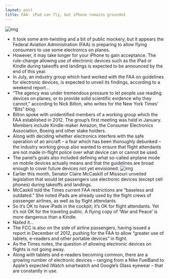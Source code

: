 ```yaml
---
layout: post
title: FAA- iPad can fly, but iPhone remains grounded
---
```

![img](http://media.idownloadblog.com/wp-content/uploads/2013/03/MacBook-on-airplane.jpg)
* It took some arm-twisting and a bit of public mockery, but it appears the Federal Aviation Administration (FAA) is preparing to allow flying consumers to use some electronics on planes.
* However, it may take longer for your iPhone to gain acceptance. The rule-change allowing use of electronic devices such as the iPad or Kindle during takeoffs and landings is expected to be announced by the end of this year.
* In July, an industry group which hard worked with the FAA on guidelines for electronic devices, is expected to unveil its findings, according to a weekend report…
* “The agency was under tremendous pressure to let people use reading devices on planes, or to provide solid scientific evidence why they cannot,” according to Nick Bilton, who writes for the New York Times’ “Bits” blog.
* Bilton spoke with unidentified members of a working group which the FAA established in 2012. The group’s first meeting was held in January. Members include Kindle-maker Amazon, the Consumer Electronics Association, Boeing and other stake holders.
* Along with deciding whether electronics interfere with the safe operation of an aircraft – a fear which has been thoroughly debunked – the industry working group also wanted to ensure that flight attendants are not made in-flight police over what device can or cannot be used.
* The panel’s goals also included defining what so-called airplane mode on mobile devices actually means and that the guidelines are broad enough to cover future devices not yet envisioned.
![img](http://media.idownloadblog.com/wp-content/uploads/2013/02/airplane-mode.jpg)
* Earlier this month, Senator Claire McCaskill of Missouri unveiled legislation that would let passengers use electronic devices (except cell phones) during takeoffs and landings.
* McCaskill told the Times current FAA restrictions are “baseless and outdated.” She noted iPads are already used by the flight crews of passenger airlines, as well as by flight attendants.
* So it’s OK to have iPads in the cockpit; it’s OK for flight attendants. Yet it’s not OK for the traveling public. A flying copy of ‘War and Peace’ is more dangerous than a Kindle.
* Nailed it…
* The FCC is also on the side of airline passengers, having issued a report in December of 2012, pushing for the FAA to allow “greater use of tablets, e-readers and other portable devices” in flight.
* As the Times notes, the question of allowing electronic devices on flights is not going away.
* Along with tablets and e-readers becoming common, there are a growing number of electronic devices – ranging from a Nike FuelBand to Apple’s expected iWatch smartwatch and Google’s Glass eyewear – that are constantly in use.

